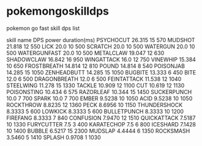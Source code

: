 # pokemongoskilldps
pokemon go fast skill dps list


skill name     DPS     power     duration(ms)
PSYCHOCUT      26.315  15        570
MUDSHOT        21.818  12        550
LICK           20.0    10        500
SCRATCH        20.0    10        500
WATERGUN       20.0    10        500
WATERGUNFAST   20.0    10        500
METALCLAW      19.047  12        630
SHADOWCLAW     16.842  16        950
WINGATTACK     16.0    12        750
VINEWHIP       15.384  10        650
FROSTBREATH    14.814  12        810
POUND          14.814  8         540
POISONJAB      14.285  15        1050
ZENHEADBUTT    14.285  15        1050
BUGBITE        13.333  6         450
BITE           12.0    6         500
DRAGONBREATH   12.0    6         500
FEINTATTACK    11.538  12        1040
STEELWING      11.278  15        1330
TACKLE         10.909  12        1100
CUT            10.619  12        1130
POISONSTING    10.434  6         575
RAZORLEAF      10.344  15        1450
SUCKERPUNCH    10.0    7         700
SPARK          10.0    7         700
EMBER          9.5238  10        1050
ACID           9.5238  10        1050
ROCKTHROW      8.8235  12        1360
PECK           8.6956  10        1150
THUNDERSHOCK   8.3333  5         600
LOWKICK        8.3333  5         600
BULLETPUNCH    8.3333  10        1200
FIREFANG       8.3333  7         840
CONFUSION      7.9470  12        1510
QUICKATTACK    7.5187  10        1330
FURYCUTTER     7.5     3         400
KARATECHOP     7.5     6         800
ICESHARD       7.1428  10        1400
BUBBLE         6.5217  15        2300
MUDSLAP        4.4444  6         1350
ROCKSMASH      3.5460  5         1410
SPLASH         0.9708  1         1030
